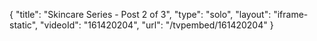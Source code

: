 {
    "title": "Skincare Series - Post 2 of 3",
    "type": "solo",
    "layout": "iframe-static",
    "videoId": "161420204",
    "url": "\/tvpembed\/161420204"
}